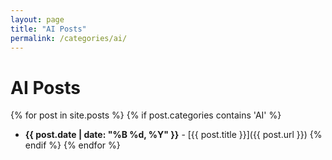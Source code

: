 ```yaml
---
layout: page
title: "AI Posts"
permalink: /categories/ai/
---
```


# AI Posts

{% for post in site.posts %}
  {% if post.categories contains 'AI' %}
- **{{ post.date | date: "%B %d, %Y" }}** - [{{ post.title }}]({{ post.url }})
  {% endif %}
{% endfor %}
